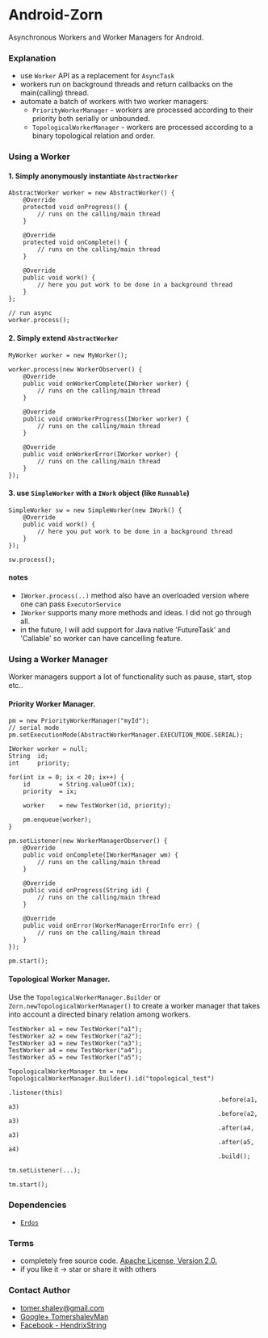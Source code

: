 # Android-Zorn
Asynchronous Workers and Worker Managers for Android.

### Explanation
* use `Worker` API as a replacement for `AsyncTask`
* workers run on background threads and return callbacks on the main(calling) thread.
* automate a batch of workers with two worker managers:
  * `PriorityWorkerManager` - workers are processed according to their priority both serially or unbounded.
  * `TopologicalWorkerManager` - workers are processed according to a binary topological relation and order.

### Using a Worker
#### 1. Simply anonymously instantiate `AbstractWorker`

```
AbstractWorker worker = new AbstractWorker() {
    @Override
    protected void onProgress() {
        // runs on the calling/main thread
    }

    @Override
    protected void onComplete() {
        // runs on the calling/main thread
    }

    @Override
    public void work() {
        // here you put work to be done in a background thread
    }
};

// run async
worker.process();

```
#### 2. Simply extend `AbstractWorker`

```
MyWorker worker = new MyWorker();

worker.process(new WorkerObserver() {
    @Override
    public void onWorkerComplete(IWorker worker) {
        // runs on the calling/main thread
    }

    @Override
    public void onWorkerProgress(IWorker worker) {
        // runs on the calling/main thread
    }

    @Override
    public void onWorkerError(IWorker worker) {
        // runs on the calling/main thread
    }
});

```

#### 3. use `SimpleWorker` with a `IWork` object (like `Runnable`)

```
SimpleWorker sw = new SimpleWorker(new IWork() {
    @Override
    public void work() {
        // here you put work to be done in a background thread
    }
});

sw.process();

```

####  notes
* `IWorker.process(..)` method also have an overloaded version where one can pass `ExecutorService`
* `IWorker` supports many more methods and ideas. I did not go through all.
* in the future, I will add support for Java native 'FutureTask' and 'Callable' so worker can have cancelling feature.

### Using a Worker Manager
Worker managers support a lot of functionality such as pause, start, stop etc..

#### Priority Worker Manager.
```
pm = new PriorityWorkerManager("myId");
// serial mode
pm.setExecutionMode(AbstractWorkerManager.EXECUTION_MODE.SERIAL);

IWorker worker = null;
String  id;
int     priority;

for(int ix = 0; ix < 20; ix++) {
    id        = String.valueOf(ix);
    priority  = ix;
    
    worker    = new TestWorker(id, priority);

    pm.enqueue(worker);
}

pm.setListener(new WorkerManagerObserver() {
    @Override
    public void onComplete(IWorkerManager wm) {
        // runs on the calling/main thread
    }

    @Override
    public void onProgress(String id) {
        // runs on the calling/main thread
    }

    @Override
    public void onError(WorkerManagerErrorInfo err) {
        // runs on the calling/main thread
    }
});

pm.start();
```

#### Topological Worker Manager.
Use the `TopologicalWorkerManager.Builder` or `Zorn.newTopologicalWorkerManager()`
to create a worker manager that takes into account a directed binary relation among workers.
```
TestWorker a1 = new TestWorker("a1");
TestWorker a2 = new TestWorker("a2");
TestWorker a3 = new TestWorker("a3");
TestWorker a4 = new TestWorker("a4");
TestWorker a5 = new TestWorker("a5");

TopologicalWorkerManager tm = new TopologicalWorkerManager.Builder().id("topological_test")
                                                          .listener(this)
                                                          .before(a1, a3)
                                                          .before(a2, a3)
                                                          .after(a4, a3)
                                                          .after(a5, a4)
                                                          .build();
                                                          
tm.setListener(...);

tm.start();                                                          
```



### Dependencies
* [`Erdos`](https://github.com/HendrixString/Erdos-Graph-framework)

### Terms
* completely free source code. [Apache License, Version 2.0.](http://www.apache.org/licenses/LICENSE-2.0)
* if you like it -> star or share it with others

### Contact Author
* [tomer.shalev@gmail.com](tomer.shalev@gmail.com)
* [Google+ TomershalevMan](https://plus.google.com/+TomershalevMan/about)
* [Facebook - HendrixString](https://www.facebook.com/HendrixString)
